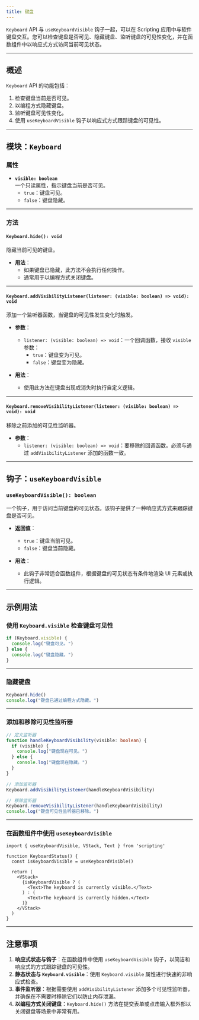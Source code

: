 ```yaml
---
title: 键盘
---
```

`Keyboard` API 与 `useKeyboardVisible` 钩子一起，可以在 Scripting 应用中与软件键盘交互。您可以检查键盘是否可见、隐藏键盘、监听键盘的可见性变化，并在函数组件中以响应式方式访问当前可见状态。

---

## 概述

`Keyboard` API 的功能包括：
1. 检查键盘当前是否可见。
2. 以编程方式隐藏键盘。
3. 监听键盘可见性变化。
4. 使用 `useKeyboardVisible` 钩子以响应式方式跟踪键盘的可见性。

---

## 模块：`Keyboard`

### 属性

- **`visible: boolean`**  
  一个只读属性，指示键盘当前是否可见。  
  - `true`：键盘可见。
  - `false`：键盘隐藏。

---

### 方法

#### **`Keyboard.hide(): void`**  
隐藏当前可见的键盘。

- **用法**：
  - 如果键盘已隐藏，此方法不会执行任何操作。
  - 通常用于以编程方式关闭键盘。

---

#### **`Keyboard.addVisibilityListener(listener: (visible: boolean) => void): void`**  
添加一个监听器函数，当键盘的可见性发生变化时触发。

- **参数**：
  - `listener: (visible: boolean) => void`：一个回调函数，接收 `visible` 参数：
    - `true`：键盘变为可见。
    - `false`：键盘变为隐藏。

- **用法**：
  - 使用此方法在键盘出现或消失时执行自定义逻辑。

---

#### **`Keyboard.removeVisibilityListener(listener: (visible: boolean) => void): void`**  
移除之前添加的可见性监听器。

- **参数**：
  - `listener: (visible: boolean) => void`：要移除的回调函数。必须与通过 `addVisibilityListener` 添加的函数一致。

---

## 钩子：`useKeyboardVisible`

### **`useKeyboardVisible(): boolean`**
一个钩子，用于访问当前键盘的可见状态。该钩子提供了一种响应式方式来跟踪键盘是否可见。

- **返回值**：
  - `true`：键盘当前可见。
  - `false`：键盘当前隐藏。

- **用法**：
  - 此钩子非常适合函数组件，根据键盘的可见状态有条件地渲染 UI 元素或执行逻辑。

---

## 示例用法

### 使用 `Keyboard.visible` 检查键盘可见性
```ts
if (Keyboard.visible) {
  console.log("键盘可见。")
} else {
  console.log("键盘隐藏。")
}
```

---

### 隐藏键盘
```ts
Keyboard.hide()
console.log("键盘已通过编程方式隐藏。")
```

---

### 添加和移除可见性监听器
```ts
// 定义监听器
function handleKeyboardVisibility(visible: boolean) {
  if (visible) {
    console.log("键盘现在可见。")
  } else {
    console.log("键盘现在隐藏。")
  }
}

// 添加监听器
Keyboard.addVisibilityListener(handleKeyboardVisibility)

// 移除监听器
Keyboard.removeVisibilityListener(handleKeyboardVisibility)
console.log("键盘可见性监听器已移除。")
```

---

### 在函数组件中使用 `useKeyboardVisible`
```tsx
import { useKeyboardVisible, VStack, Text } from 'scripting'

function KeyboardStatus() {
  const isKeyboardVisible = useKeyboardVisible()

  return (
    <VStack>
      {isKeyboardVisible ? (
        <Text>The keyboard is currently visible.</Text>
      ) : (
        <Text>The keyboard is currently hidden.</Text>
      )}
    </VStack>
  )
}
```

---

## 注意事项

1. **响应式状态与钩子**：在函数组件中使用 `useKeyboardVisible` 钩子，以简洁和响应式的方式跟踪键盘的可见性。
2. **静态状态与 `Keyboard.visible`**：使用 `Keyboard.visible` 属性进行快速的非响应式检查。
3. **事件监听器**：根据需要使用 `addVisibilityListener` 添加多个可见性监听器，并确保在不需要时移除它们以防止内存泄漏。
4. **以编程方式关闭键盘**：`Keyboard.hide()` 方法在提交表单或点击输入框外部以关闭键盘等场景中非常有用。